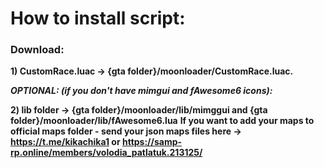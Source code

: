 # How to install script:
### Download:
**1) CustomRace.luac -> {gta folder}/moonloader/CustomRace.luac.**

**_OPTIONAL: (if you don't have mimgui and fAwesome6 icons):_**

**2) lib folder -> {gta folder}/moonloader/lib/mimggui and {gta folder}/moonloader/lib/fAwesome6.lua**
**If you want to add your maps to official maps folder - send your json maps files here -> https://t.me/kikachika1 or https://samp-rp.online/members/volodia_patlatuk.213125/**
